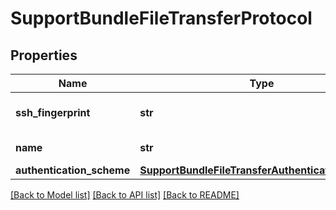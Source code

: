 # SupportBundleFileTransferProtocol

## Properties
Name | Type | Description | Notes
------------ | ------------- | ------------- | -------------
**ssh_fingerprint** | **str** | SSH fingerprint of server | 
**name** | **str** | Protocol name | 
**authentication_scheme** | [**SupportBundleFileTransferAuthenticationScheme**](SupportBundleFileTransferAuthenticationScheme.md) |  | 

[[Back to Model list]](../README.md#documentation-for-models) [[Back to API list]](../README.md#documentation-for-api-endpoints) [[Back to README]](../README.md)

